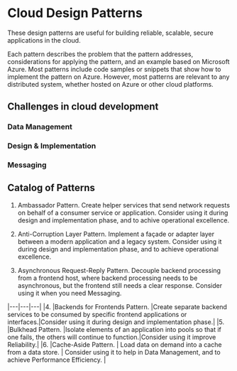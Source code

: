 # Cloud Design Patterns

These design patterns are useful for building reliable, scalable, secure applications in the cloud.

Each pattern describes the problem that the pattern addresses, considerations for applying the pattern, and an example based on Microsoft Azure. Most patterns include code samples or snippets that show how to implement the pattern on Azure. However, most patterns are relevant to any distributed system, whether hosted on Azure or other cloud platforms.

## Challenges in cloud development

### Data Management

### Design & Implementation

### Messaging

## Catalog of Patterns

1. Ambassador Pattern. Create helper services that send network requests on behalf of a consumer service or application. Consider using it during design and implementation phase, and to achive operational excellence.

2. Anti-Corruption Layer Pattern. 	Implement a façade or adapter layer between a modern application and a legacy system. Consider using it during design and implementation phase, and to achieve operational excellence.

3. Asynchronous Request-Reply Pattern. Decouple backend processing from a frontend host, where backend processing needs to be asynchronous, but the frontend still needs a clear response. Consider using it when you need Messaging.

|---|---|---|
|4. |Backends for Frontends Pattern.	|Create separate backend services to be consumed by specific frontend applications or interfaces.|Consider using it during design and implementation phase.|
|5. |Bulkhead Pattern. |Isolate elements of an application into pools so that if one fails, the others will continue to function.|Consider using it improve Reliability.|
|6. |Cache-Aside Pattern. | Load data on demand into a cache from a data store. | Consider using it to help in Data Management, and to achieve Performance Efficiency. |
